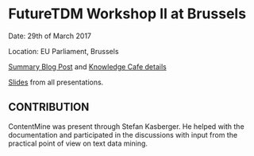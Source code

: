 # FutureTDM Workshop II at Brussels

Date: 29th of March 2017

Location: EU Parliament, Brussels

[Summary Blog Post](http://www.futuretdm.eu/blog/community-events/futuretdm-workshop-ii/) and [Knowledge Cafe details](http://www.futuretdm.eu/knowledge-cafes/futuretdm-workshop-2/)

[Slides](https://www.slideshare.net/FutureTDM/futuretdm-workshop-ii-29-march-74335338) from all presentations.

## CONTRIBUTION

ContentMine was present through Stefan Kasberger. He helped with the documentation and participated in the discussions with input from the practical point of view on text data mining.

